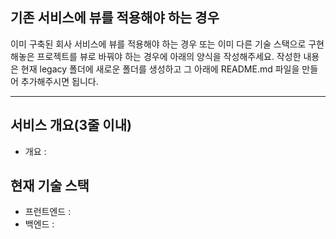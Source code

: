 ## 기존 서비스에 뷰를 적용해야 하는 경우

이미 구축된 회사 서비스에 뷰를 적용해야 하는 경우 또는 이미 다른 기술 스택으로 구현해놓은 프로젝트를 뷰로 바꿔야 하는 경우에 아래의 양식을 작성해주세요. 작성한 내용은 현재 legacy 폴더에 새로운 폴더를 생성하고 그 아래에 README.md 파일을 만들어 추가해주시면 됩니다.

---

## 서비스 개요(3줄 이내)

- 개요 :

## 현재 기술 스택

- 프런트엔드 :
- 백엔드 :